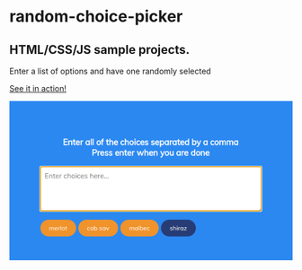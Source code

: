 # random-choice-picker

## HTML/CSS/JS sample projects.

Enter a list of options and have one randomly selected

[See it in action!](https://master.dhmgtxvhqxgmx.amplifyapp.com/)

![alt text](https://github.com/devjpsmith/random-choice-picker/blob/master/screenshot.png?raw=true)

